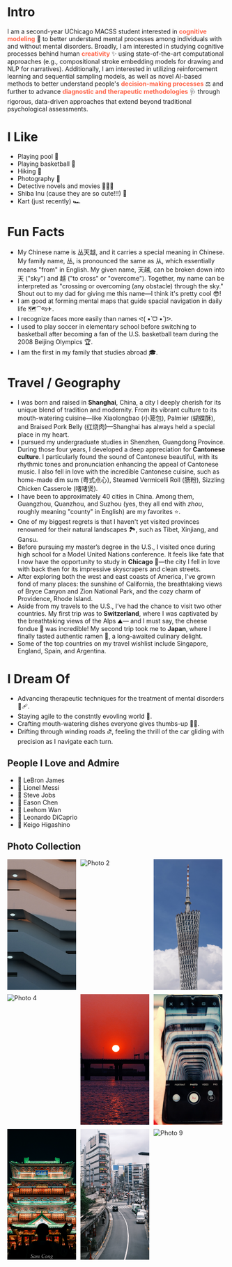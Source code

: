 # Intro

I am a second-year UChicago MACSS student interested in <b style="color:#FF6347;">cognitive modeling</b> 🧠 to better understand mental processes among individuals with and without mental disorders. Broadly, I am interested in studying cognitive processes behind human <b style="color:#FF6347;">creativity</b> ✨ using state-of-the-art computational approaches (e.g., compositional stroke embedding models for drawing and NLP for narratives). Additionally, I am interested in utilizing reinforcement learning and sequential sampling models, as well as novel AI-based methods to better understand people's <b style="color:#FF6347;">decision-making processes</b> ⚖️ and further to advance <b style="color:#FF6347;">diagnostic and therapeutic methodologies</b> 🩺 through rigorous, data-driven approaches that extend beyond traditional psychological assessments.

# I Like

- Playing pool 🎱
- Playing basketball 🏀
- Hiking 🥾
- Photography 📸
- Detective novels and movies 🕵🏻‍♂️
- Shiba Inu (cause they are so cute!!!) 🐶
- Kart (just recently) 🏎️

# Fun Facts

- My Chinese name is 丛天越, and it carries a special meaning in Chinese. My family name, 丛, is pronounced the same as 从, which essentially means "from" in English. My given name, 天越, can be broken down into 天 ("sky") and 越 ("to cross" or "overcome"). Together, my name can be interpreted as "crossing or overcoming (any obstacle) through the sky." Shout out to my dad for giving me this name—I think it's pretty cool 😎!
- I am good at forming mental maps that guide spacial navigation in daily life 🗺️⁀જ✈︎. 
- I recognize faces more easily than names ᕙ(  •̀ ᗜ •́  )ᕗ. 
- I used to play soccer in elementary school before switching to basketball after becoming a fan of the U.S. basketball team during the 2008 Beijing Olympics 🏆.
- I am the first in my family that studies abroad 🎓.

# Travel / Geography

- I was born and raised in **Shanghai**, China, a city I deeply cherish for its unique blend of tradition and modernity. From its vibrant culture to its mouth-watering cuisine—like Xiaolongbao (小笼包), Palmier (蝴蝶酥), and Braised Pork Belly (红烧肉)—Shanghai has always held a special place in my heart.
- I pursued my undergraduate studies in Shenzhen, Guangdong Province. During those four years, I developed a deep appreciation for **Cantonese culture**. I particularly found the sound of Cantonese beautiful, with its rhythmic tones and pronunciation enhancing the appeal of Cantonese music. I also fell in love with the incredible Cantonese cuisine, such as home-made dim sum (粤式点心), Steamed Vermicelli Roll (肠粉), Sizzling Chicken Casserole (啫啫煲). 
- I have been to approximately 40 cities in China. Among them, Guangzhou, Quanzhou, and Suzhou (yes, they all end with *zhou*, roughly meaning "county" in English) are my favorites ⭐.   
- One of my biggest regrets is that I haven't yet visited provinces renowned for their natural landscapes 🏞️, such as Tibet, Xinjiang, and Gansu.
- Before pursuing my master’s degree in the U.S., I visited once during high school for a Model United Nations conference. It feels like fate that I now have the opportunity to study in **Chicago** 🌇—the city I fell in love with back then for its impressive skyscrapers and clean streets.
- After exploring both the west and east coasts of America, I've grown fond of many places: the sunshine of California, the breathtaking views of Bryce Canyon and Zion National Park, and the cozy charm of Providence, Rhode Island.
- Aside from my travels to the U.S., I’ve had the chance to visit two other countries. My first trip was to **Switzerland**, where I was captivated by the breathtaking views of the Alps ⛰️— and I must say, the cheese fondue 🧀 was incredible! My second trip took me to **Japan**, where I finally tasted authentic ramen 🍜, a long-awaited culinary delight.
- Some of the top countries on my travel wishlist include Singapore, England, Spain, and Argentina. 

# I Dream Of

- Advancing therapeutic techniques for the treatment of mental disorders 🧠🩹.
- Staying agile to the constntly evovling world 🎯.
- Crafting mouth-watering dishes everyone gives thumbs-up 👨‍🍳.
- Drifting through winding roads ⛐, feeling the thrill of the car gliding with precision as I navigate each turn.

## People I Love and Admire

- 🧡 LeBron James
- 💛 Lionel Messi
- 💚 Steve Jobs
- 🩵 Eason Chen
- 💙 Leehom Wan
- 💜 Leonardo DiCaprio
- 🩷 Keigo Higashino

## Photo Collection
<div style="display: flex; flex-wrap: wrap; gap: 10px;">
  <img src="images/photography/img1.JPG" alt="Photo 1" style="width: calc(33.33% - 10px); height: 300px; object-fit: cover;">
  <img src="images/photography/img2.JPG" alt="Photo 2" style="width: calc(33.33% - 10px); height: 300px; object-fit: cover;">
  <img src="images/photography/img3.JPG" alt="Photo 3" style="width: calc(33.33% - 10px); height: 300px; object-fit: cover;">
  <img src="images/photography/img4.JPG" alt="Photo 4" style="width: calc(33.33% - 10px); height: 300px; object-fit: cover;">
  <img src="images/photography/img5.JPG" alt="Photo 5" style="width: calc(33.33% - 10px); height: 300px; object-fit: cover;">
  <img src="images/photography/img6.JPG" alt="Photo 6" style="width: calc(33.33% - 10px); height: 300px; object-fit: cover;">
  <img src="images/photography/img7.JPG" alt="Photo 7" style="width: calc(33.33% - 10px); height: 300px; object-fit: cover;">
  <img src="images/photography/img8.JPG" alt="Photo 8" style="width: calc(33.33% - 10px); height: 300px; object-fit: cover;">
  <img src="images/photography/img9.JPG" alt="Photo 9" style="width: calc(33.33% - 10px); height: 300px; object-fit: cover;">
</div>


